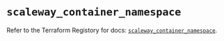 # `scaleway_container_namespace`

Refer to the Terraform Registory for docs: [`scaleway_container_namespace`](https://registry.terraform.io/providers/scaleway/scaleway/2.39.0/docs/resources/container_namespace).
